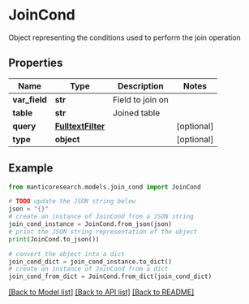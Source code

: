 # JoinCond

Object representing the conditions used to perform the join operation

## Properties

Name | Type | Description | Notes
------------ | ------------- | ------------- | -------------
**var_field** | **str** | Field to join on | 
**table** | **str** | Joined table | 
**query** | [**FulltextFilter**](FulltextFilter.md) |  | [optional] 
**type** | **object** |  | [optional] 

## Example

```python
from manticoresearch.models.join_cond import JoinCond

# TODO update the JSON string below
json = "{}"
# create an instance of JoinCond from a JSON string
join_cond_instance = JoinCond.from_json(json)
# print the JSON string representation of the object
print(JoinCond.to_json())

# convert the object into a dict
join_cond_dict = join_cond_instance.to_dict()
# create an instance of JoinCond from a dict
join_cond_from_dict = JoinCond.from_dict(join_cond_dict)
```
[[Back to Model list]](../README.md#documentation-for-models) [[Back to API list]](../README.md#documentation-for-api-endpoints) [[Back to README]](../README.md)


